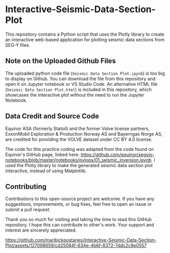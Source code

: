 # Interactive-Seismic-Data-Section-Plot
This repository contains a Python script that uses the Plotly library to create an interactive web-based application for plotting seismic data sections from SEG-Y files.

## Note on the Uploaded Github Files
The uploaded python code file (`Seismic Data Section Plot.ipynb`) is too big to display on Github. You can download the file from this repository and open it on Jupyter notebook or VS Studio Code. An alternative HTML file (`Seismic Data Section Plot.html`) is included in this repository, which showcases the interactive plot without the need to run the Jupyter Notebook.

## Data Credit and Source Code
Equinor ASA (formerly Statoil) and the former Volve license partners, ExxonMobil Exploration & Production Norway AS and Bayerngas Norge AS, are credited for providing the VOLVE dataset under CC BY 4.0 license.

The code for this practice coding was adapted from the code found on Equinor's GitHub page, linked here: https://github.com/equinor/segyio-notebooks/blob/master/notebooks/pylops/01_seismic_inversion.ipynb. I used the Plotly library to make the generated seismic data section plot interactive, instead of using Matplotlib.

## Contributing
Contributions to this open-source project are welcome. If you have any suggestions, improvements, or bug fixes, feel free to open an issue or submit a pull request.

Thank you so much for visiting and taking the time to read this GitHub repository. I hope this can contribute to other's work. Your support and interest are sincerely appreciated.

https://github.com/maribickpostanes/Interactive-Seismic-Data-Section-Plot/assets/127098659/cd25084f-634e-4b6f-8372-7ddc2c8e0557
